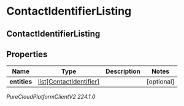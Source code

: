 # ContactIdentifierListing

## ContactIdentifierListing

## Properties

|Name | Type | Description | Notes|
|------------ | ------------- | ------------- | -------------|
| **entities** | [list[ContactIdentifier]](ContactIdentifier) |  | [optional] |



_PureCloudPlatformClientV2 224.1.0_
